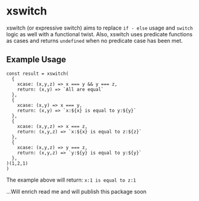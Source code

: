 # xswitch

xswitch (or expressive switch) aims to replace `if - else` usage and ` switch ` logic as well with a functional twist. Also, xswitch uses predicate functions as cases and returns `undefined` when no predicate case has been met.

## Example Usage
```
const result = xswitch(
  {
    xcase: (x,y,z) => x === y && y === z, 
    return: (x,y) => `All are equal`
  },
  {
    xcase: (x,y) => x === y, 
    return: (x,y) => `x:${x} is equal to y:${y}`
  },
  {
    xcase: (x,y,z) => x === z, 
    return: (x,y,z) => `x:${x} is equal to z:${z}`
  },
  {
    xcase: (x,y,z) => y === z, 
    return: (x,y,z) => `y:${y} is equal to y:${y}`
  },
)(1,2,1)
)
```

The example above will return: `x:1 is equal to z:1`

...Will enrich read me and will publish this package soon

